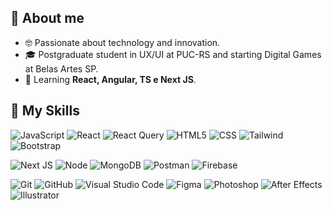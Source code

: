 
## :woman: About me

- 🤓 Passionate about technology and innovation.
- 🎓 Postgraduate student in UX/UI at PUC-RS and starting Digital Games at Belas Artes SP.
- 🌱 Learning **React, Angular, TS e Next JS**.


## :rocket: My Skills

  ![JavaScript](https://img.shields.io/badge/-JavaScript-333333?style=flat&logo=javascript)
  ![React](https://img.shields.io/badge/-React-333333?style=flat&logo=react)
  ![React Query](https://img.shields.io/badge/-ReactQuery-333333?style=flat&logo=reactquery)
  ![HTML5](https://img.shields.io/badge/-HTML5-333333?style=flat&logo=HTML5)
  ![CSS](https://img.shields.io/badge/-CSS-333333?style=flat&logo=CSS3&logoColor=1572B6)
  ![Tailwind](https://img.shields.io/badge/-Tailwind-333333?style=flat&logo=tailwind-css)
  ![Bootstrap](https://img.shields.io/badge/-Bootstrap-333333?style=flat&logo=bootstrap)
  
  ![Next JS](https://img.shields.io/badge/-Next-333333?style=flat&logo=next.js)
  ![Node](https://img.shields.io/badge/-Node-333333?style=flat&logo=node.js)
  ![MongoDB](https://img.shields.io/badge/-MongoDB-333333?style=flat&logo=mongodb)
  ![Postman](https://img.shields.io/badge/-Postman-333333?style=flat&logo=postman)
  ![Firebase](https://img.shields.io/badge/-Firebase-333333?style=flat&logo=firebase)

  ![Git](https://img.shields.io/badge/-Git-333333?style=flat&logo=git)
  ![GitHub](https://img.shields.io/badge/-GitHub-333333?style=flat&logo=github)
  ![Visual Studio Code](https://img.shields.io/badge/-Visual%20Studio%20Code-333333?style=flat&logo=visual-studio-code&logoColor=007ACC)
  ![Figma](https://img.shields.io/badge/-Figma-333333?style=flat&logo=figma&logoColor=007ACC)
  ![Photoshop](https://img.shields.io/badge/-AdobePhotoshop-333333?style=flat&logo=adobephotoshop&logoColor=007ACC)
  ![After Effects](https://img.shields.io/badge/-AdobeAfterEffects-333333?style=flat&logo=adobeaftereffects&logoColor=007ACC)
  ![Illustrator](https://img.shields.io/badge/-AdobeIllustrator-333333?style=flat&logo=adobeillustrator&logoColor=007ACC)
